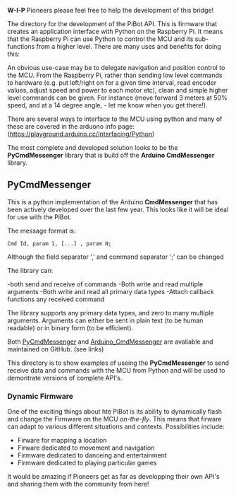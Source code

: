 **W-I-P** Pioneers please feel free to help the development of this bridge!

The directory for the development of the PiBot API.  This is firmware that creates an application interface with Python on the Raspberry Pi. It means that the Raspberry Pi can use Python to control the MCU and its sub-functions from a higher level. There are many uses and benefits for doing this:

An obvious use-case may be to delegate navigation and position control to the MCU. From the Raspberry Pi, rather than sending low level commands to hardware (e.g. put left/right on for a given time interval, read encoder values, adjust speed and power to each motor etc),  clean and simple higher level commands can be given.  For instance (move forward 3 meters at 50% speed, and at a 14 degree angle, - let me know when you get there!).

There are several ways to interface to the MCU using python and many of these are covered in the arduono info page:(https://playground.arduino.cc/Interfacing/Python)

The most complete and developed solution looks to be the **PyCmdMessenger** library that is build off the **Arduino CmdMessenger** library. 

## PyCmdMessenger

This is a python implementation of the Arduino **CmdMessenger** that has been actively developed over the last few year. This looks like it will be ideal for use with the PiBot. 

The message format is:
```
Cmd Id, param 1, [...] , param N;
```

Although the field separator ',' and command separator ';' can be changed

The library can:

-both send and receive of commands
-Both write and read multiple arguments
-Both write and read all primary data types
-Attach callback functions any received command

The library supports any primary data types, and zero to many multiple arguments. Arguments can either be sent in plain text (to be human readable) or in binary form (to be efficient).

Both [PyCmdMessenger](https://github.com/harmsm/PyCmdMessenger) and [Arduino_CmdMessenger](https://github.com/thijse/Arduino-CmdMessenger) are avaliable and maintained on GitHub. (see links)

This directory is to show examples of useing the **PyCmdMessenger** to send receive data and commands with the MCU from Python and will be used to demontrate versions of complete API's.

### Dynamic Firmware
One of the exciting things about hte PiBot is its ability to dynamically flash and change the Firmware on the MCU *on-the-fly*.  This means that firware can adapt to various different situations and contexts. Possibilities include:
- Firware for mapping a location
- Firware dedicated to movement and navigation 
- Firmware dedicated to danceing and entertainment
- Firmware dedicated to playing particular games

It would be amazing if Pioneers get as far as developping their own API's and sharing them with the community from here!
